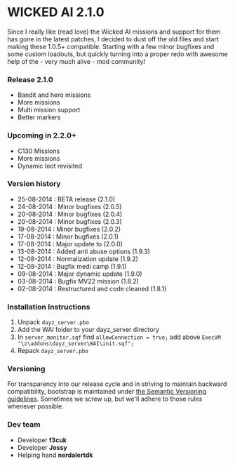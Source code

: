 WICKED AI 2.1.0
==============

Since I really like (read love) the Wicked AI missions and support for them has gone in the latest patches, I decided to dust off the old files and start making these 1.0.5+ compatible. Starting with a few minor bugfixes and some custom loadouts, but quickly turning into a proper redo with awesome help of the - very much alive - mod community!

### Release 2.1.0
- Bandit and hero missions
- More missions
- Multi mission support
- Better markers

### Upcoming in 2.2.0+
- C130 Missions
- More missions
- Dynamic loot revisited

### Version history
- 25-08-2014 : BETA release (2.1.0)
- 24-08-2014 : Minor bugfixes (2.0.5)
- 20-08-2014 : Minor bugfixes (2.0.4)
- 20-08-2014 : Minor bugfixes (2.0.3)
- 19-08-2014 : Minor bugfixes (2.0.2)
- 17-08-2014 : Minor bugfixes (2.0.1)
- 17-08-2014 : Major update to (2.0.0)
- 13-08-2014 : Added anti abuse options (1.9.3)
- 12-08-2014 : Normalization update (1.9.2)
- 12-08-2014 : Bugfix medi camp (1.9.1)
- 09-08-2014 : Major dynamic update (1.9.0)
- 03-08-2014 : Bugfix MV22 mission (1.8.2)
- 02-08-2014 : Restructured and code cleaned (1.8.1)

### Installation Instructions

1. Unpack `dayz_server.pbo`
2. Add the WAI folder to your dayz_server directory
3. In `server_monitor.sqf` find `allowConnection = true;` add above `ExecVM "\z\addons\dayz_server\WAI\init.sqf";`
4. Repack `dayz_server.pbo`

### Versioning

For transparency into our release cycle and in striving to maintain backward compatibility, bootstrap is maintained under [the Semantic Versioning guidelines](http://semver.org/). Sometimes we screw up, but we'll adhere to those rules whenever possible.

### Dev team
- Developer **f3cuk**
- Developer **Jossy**
- Helping hand **nerdalertdk**
